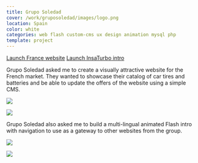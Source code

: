 ```yaml
---
title: Grupo Soledad
cover: /work/gruposoledad/images/logo.png
location: Spain
color: white
categories: web flash custom-cms ux design animation mysql php
template: project
---
```


<p class="align-center">
<a class="btn external" role="button" href="http://work.joanmira.com/webs/gruposoledad/francia/" target="_blank">Launch France website</a>
<a class="btn external" role="button" href="http://work.joanmira.com/webs/gruposoledad/insaturbo/" target="_blank">Launch InsaTurbo intro</a>
</p>

Grupo Soledad asked me to create a visually attractive website for the French market. They wanted to showcase their catalog of car tires and batteries and be able to update the offers of the website using a simple CMS.

![](/work/gruposoledad/images/1.png)

![](/work/gruposoledad/images/2.png)

Grupo Soledad also asked me to build a multi-lingual animated Flash intro with navigation to use as a gateway to other websites from the group.

![](/work/gruposoledad/images/3.png)

![](/work/gruposoledad/images/4.png)
